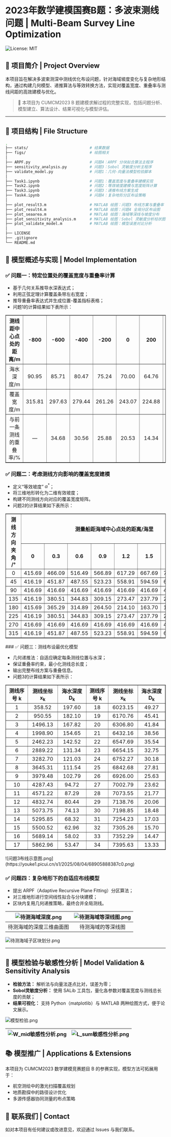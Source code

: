 # 2023年数学建模国赛B题：多波束测线问题 | Multi-Beam Survey Line Optimization

![License: MIT](https://img.shields.io/badge/License-MIT-green.svg)

## 🧭 项目简介 | Project Overview

本项目旨在解决多波束测深中测线优化布设问题，针对海域坡度变化与复杂地形结构，通过构建几何模型、递推算法与等效转换方法，实现对覆盖宽度、重叠率与测线间距的高效建模与优化。

> 📌 本项目为 CUMCM2023 B 题建模求解过程的完整实现，包括问题分析、模型建立、算法设计、结果可视化与模型评估。

---

## 📂 项目结构 | File Structure

```bash
.
├── stats/                           # 结果数据
├── figs/                            # 绘图相关
│
├── ARPF.py                          # 问题4：ARPF 分块拟合算法主程序
├── sensitivity_analysis.py          # 问题3：Sobol 灵敏度分析主程序
├── validate_model.py                # 问题1：几何-向量法模型检验脚本
│
├── Task1.ipynb                      # 问题1：覆盖宽度与重叠率建模实现
├── Task2.ipynb                      # 问题2：等效坡度建模与宽度矩阵计算
├── Task3.ipynb                      # 问题3：递推布线方案生成
├── Task4.ipynb                      # 问题4：复杂地形分区布设策略
│
├── plot_result3.m                   # MATLAB 绘图：问题3 布线方案与重叠率
├── plot_result4.m                   # MATLAB 绘图：问题4 全局分区布设图
├── plot_seaarea.m                   # MATLAB 绘图：海域等深线与坡度分布
├── plot_sensitivity_analysis.m      # MATLAB 绘图：Sobol 灵敏度分析柱状图
├── plot_validate_model.m            # MATLAB 绘图：模型误差对比分析
│
├── LICENSE
├── .gitignore
└── README.md
```

## 📌 模型概述与实现 | Model Implementation

### ✅ 问题一：特定位置处的覆盖宽度与重叠率计算

- 基于几何关系推导水深表达式；
- 利用正弦定理计算覆盖条带左右宽度；
- 推导重叠率表达式并生成位置-覆盖指标表格；
- 问题1的计算结果如下表所示：
<table border="1" cellspacing="0" cellpadding="5" style="text-align:center;">
  <thead>
    <tr>
      <th>测线距中心点处的距离/m</th>
      <th>-800</th><th>-600</th><th>-400</th><th>-200</th><th>0</th><th>200</th><th>400</th><th>600</th><th>800</th>
    </tr>
  </thead>
  <tbody>
    <tr>
      <td>海水深度/m</td>
      <td>90.95</td><td>85.71</td><td>80.47</td><td>75.24</td><td>70.00</td><td>64.76</td><td>59.53</td><td>54.29</td><td>49.05</td>
    </tr>
    <tr>
      <td>覆盖宽度/m</td>
      <td>315.81</td><td>297.63</td><td>279.44</td><td>261.26</td><td>243.07</td><td>224.88</td><td>206.70</td><td>188.51</td><td>170.33</td>
    </tr>
    <tr>
      <td>与前一条测线的重叠率/%</td>
      <td>—</td><td>34.68</td><td>30.56</td><td>25.88</td><td>20.53</td><td>14.34</td><td>7.11</td><td>-1.46</td><td>-11.77</td>
    </tr>
  </tbody>
</table>

### ✅ 问题二：考虑测线方向影响的覆盖宽度建模

- 定义“等效坡度” $\alpha^*$；
- 将三维地形转化为二维有效坡度；
- 构建不同测线方向对应的覆盖宽度矩阵。
- 问题2的计算结果如下表所示：
<table border="1" cellspacing="0" cellpadding="5" style="text-align:center;">
  <thead>
    <tr>
      <th rowspan="2">测线方向<br>夹角<br>/°</th>
      <th colspan="8">测量船距海域中心点处的距离/海里</th>
    </tr>
    <tr>
      <th>0</th><th>0.3</th><th>0.6</th><th>0.9</th><th>1.2</th><th>1.5</th><th>1.8</th><th>2.1</th>
    </tr>
  </thead>
    <tbody>
      <tr><td>0</td><td>415.69</td><td>466.09</td><td>516.49</td><td>566.89</td><td>617.29</td><td>667.69</td><td>718.09</td><td>768.48</td></tr>
      <tr><td>45</td><td>416.19</td><td>451.87</td><td>487.55</td><td>523.23</td><td>558.91</td><td>594.59</td><td>630.27</td><td>665.95</td></tr>
      <tr><td>90</td><td>416.69</td><td>416.69</td><td>416.69</td><td>416.69</td><td>416.69</td><td>416.69</td><td>416.69</td><td>416.69</td></tr>
      <tr><td>135</td><td>416.19</td><td>380.51</td><td>344.83</td><td>309.15</td><td>273.47</td><td>237.79</td><td>202.11</td><td>166.43</td></tr>
      <tr><td>180</td><td>415.69</td><td>365.29</td><td>314.89</td><td>264.50</td><td>214.10</td><td>163.70</td><td>113.30</td><td>62.90</td></tr>
      <tr><td>225</td><td>416.19</td><td>380.51</td><td>344.83</td><td>309.15</td><td>273.47</td><td>237.79</td><td>202.11</td><td>166.43</td></tr>
      <tr><td>270</td><td>416.69</td><td>416.69</td><td>416.69</td><td>416.69</td><td>416.69</td><td>416.69</td><td>416.69</td><td>416.69</td></tr>
      <tr><td>315</td><td>416.19</td><td>451.87</td><td>487.55</td><td>523.23</td><td>558.91</td><td>594.59</td><td>630.27</td><td>665.95</td></tr>
    </tbody>
</table>
### ✅ 问题三：测线布设最优化模型

- 几何递推法：自适应确定每条测线位置与水深；
- 保证重叠率约束，最小化测线总长度；
- 输出完整布线方案与重叠信息。
- 问题3的计算结果如下表所示：

<table border="1" cellspacing="0" cellpadding="5" style="text-align:center;">
  <thead>
    <tr>
        <th>测线序号 k</th><th>测线坐标 x<sub>k</sub></th><th>海水深度 D<sub>k</sub></th>
        <th>测线序号 k</th><th>测线坐标 x<sub>k</sub></th><th>海水深度 D<sub>k</sub></th>
    </tr>
  </thead>
  <tbody>
    <tr><td>1</td><td>358.52</td><td>197.60</td><td>18</td><td>6023.15</td><td>49.27</td></tr>
    <tr><td>2</td><td>950.55</td><td>182.10</td><td>19</td><td>6170.76</td><td>45.41</td></tr>
    <tr><td>3</td><td>1496.13</td><td>167.82</td><td>20</td><td>6306.80</td><td>41.84</td></tr>
    <tr><td>4</td><td>1998.90</td><td>154.65</td><td>21</td><td>6432.16</td><td>38.56</td></tr>
    <tr><td>5</td><td>2462.23</td><td>142.52</td><td>22</td><td>6547.69</td><td>35.54</td></tr>
    <tr><td>6</td><td>2889.22</td><td>131.34</td><td>23</td><td>6654.15</td><td>32.75</td></tr>
    <tr><td>7</td><td>3282.70</td><td>121.03</td><td>24</td><td>6752.27</td><td>30.18</td></tr>
    <tr><td>8</td><td>3645.31</td><td>111.54</td><td>25</td><td>6842.68</td><td>27.81</td></tr>
    <tr><td>9</td><td>3979.48</td><td>102.79</td><td>26</td><td>6926.00</td><td>25.63</td></tr>
    <tr><td>10</td><td>4287.43</td><td>94.72</td><td>27</td><td>7002.79</td><td>23.62</td></tr>
    <tr><td>11</td><td>4571.22</td><td>87.29</td><td>28</td><td>7073.55</td><td>21.77</td></tr>
    <tr><td>12</td><td>4832.74</td><td>80.44</td><td>29</td><td>7138.76</td><td>20.06</td></tr>
    <tr><td>13</td><td>5073.75</td><td>74.13</td><td>30</td><td>7198.85</td><td>18.48</td></tr>
    <tr><td>14</td><td>5295.85</td><td>68.32</td><td>31</td><td>7254.23</td><td>17.03</td></tr>
    <tr><td>15</td><td>5500.52</td><td>62.96</td><td>32</td><td>7305.26</td><td>15.70</td></tr>
    <tr><td>16</td><td>5689.14</td><td>58.02</td><td>33</td><td>7352.29</td><td>14.47</td></tr>
    <tr><td>17</td><td>5862.96</td><td>53.47</td><td>34</td><td>7395.63</td><td>13.33</td></tr>
  </tbody>
</table>
![问题3布线示意图.png](https://youke1.picui.cn/s1/2025/08/04/68905888387c0.png)

### ✅ 问题四：复杂地形下的自适应布线模型

- 提出 ARPF（Adaptive Recursive Plane Fitting）分区算法；
- 对三维地形进行空间线性拟合与分块建模；
- 区块内复用几何递推策略，最终合并全局测线。

| ![待测海域深度.png](https://youke1.picui.cn/s1/2025/08/04/68905888154de.png) | ![待测海域等深线图.png](https://youke1.picui.cn/s1/2025/08/04/6890588850bf5.png) |
| :-------------: | :-------------: |
|     待测海域的深度三维曲面图     |    待测海域的等深线图    |

![待测海域子区块划分.png](https://youke1.picui.cn/s1/2025/08/04/6890588751a78.png)

------

## 🔬 模型检验与敏感性分析 | Model Validation & Sensitivity Analysis

- **检验方法：** 解析法与向量法逐点比对，误差为零；
- **Sobol灵敏度分析：** 使用 SALib 工具包，量化各参数对覆盖宽度与测线总长度的贡献；
- **结果可视化：** 支持 Python（matplotlib）与 MATLAB 两种绘图方式，便于论文展示。

![模型检验.png](https://youke1.picui.cn/s1/2025/08/04/689059a63a1cc.png)

| ![W_mid敏感性分析.png](https://youke1.picui.cn/s1/2025/08/04/689059a5a575e.png) | ![L_sum敏感性分析.png](https://youke1.picui.cn/s1/2025/08/04/689059a5eeab0.png) |
| ------------------------------------------------------------ | ------------------------------------------------------------ |

## 📚 模型推广 | Applications & Extensions

本项目为 CUMCM2023 数学建模竞赛题目 B 的参赛实现，模型方法可拓展用于：

- 航空测绘中的激光扫描覆盖规划
- 地质勘探中的路径设计优化
- 多源传感器协同测量的布点策略

## 📧 联系我们 | Contact

如对本项目有任何建议或改进意见，欢迎通过 Issues 与我们联系。
